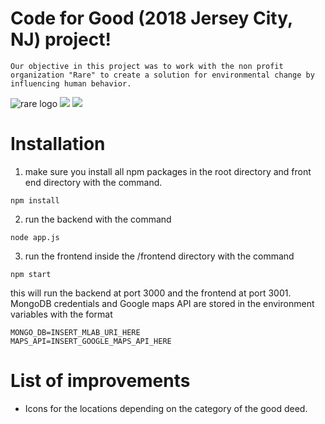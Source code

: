 # Code for Good (2018 Jersey City, NJ) project!

    Our objective in this project was to work with the non profit organization "Rare" to create a solution for environmental change by influencing human behavior.

![rare logo](https://initiative20x20.org/sites/default/files/2018-05/1_25.png)
![](https://i.imgur.com/t60R5Sg.jpg)
![](https://i.imgur.com/aGxqH6R.png)

#  Installation

1. make sure you install all npm packages in the root directory and front end directory with the command.
```
npm install
```
2. run the backend with the command
```
node app.js
```
3. run the frontend inside the /frontend directory with the command
```
npm start
```
this will run the backend at port 3000 and the frontend at port 3001.
MongoDB credentials and Google maps API are stored in the environment variables with the format
```
MONGO_DB=INSERT_MLAB_URI_HERE
MAPS_API=INSERT_GOOGLE_MAPS_API_HERE
```

# List of improvements

* Icons for the locations depending on the category of the good deed.
